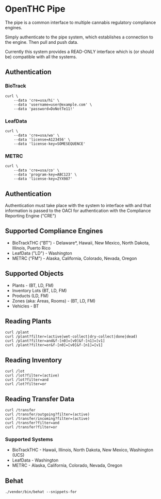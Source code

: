 # OpenTHC Pipe

The pipe is a common interface to multiple cannabis regulatory compliance engines.

Simply authenticate to the pipe system, which establishes a connection to the engine.
Then pull and push data.

Currently this system provides a READ-ONLY interface which is (or should be) compatible with all the systems.

## Authentication

### BioTrack

	curl \
		--data 'cre=usa/hi' \
		--data 'username=user@example.com' \
		--data 'password=DoNotTe11!'


### LeafData

	curl \
		--data 'cre=usa/wa' \
		--data 'license=A123456' \
		--data 'license-key=SOMESEQUENCE'


### METRC

	curl \
		--data 'cre=usa/co' \
		--data 'program-key=ABC123' \
		--data 'license-key=ZYX987'


## Authentication

Authentication must take place with the system to interface with and that information is passed to the OACI for authentication with the Compliance Reporting Engine ("CRE")


## Supported Compliance Engines

 * BioTrackTHC ("BT") - Delaware*, Hawaii, New Mexico, North Dakota, Illinois, Puerto Rico
 * LeafData ("LD") - Washington
 * METRC ("FM") - Alaska, California, Colorado, Nevada, Oregon


## Supported Objects

 * Plants - (BT, LD, FM)
 * Inventory Lots (BT, LD, FM)
 * Products (LD, FM)
 * Zones (aka: Areas, Rooms) - (BT, LD, FM)
 * Vehicles - BT


## Reading Plants

	curl /plant
	curl /plant?filter=(active|wet-collect|dry-collect|done|dead)
	curl /plant?filter=and&f-[n0]=[v0]&f-[n1]=[v1]
	curl /plant?filter=or&f-[n0]=[v0]&f-[n1]=[v1]


## Reading Inventory

	curl /lot
	curl /lot?filter=(active)
	curl /lot?filter=and
	curl /lot?filter=or


## Reading Transfer Data

	curl /transfer
	curl /transfer/outgoing?filter=(active)
	curl /transfer/incoming?filter=(active)
	curl /transfer?filter=and
	curl /transfer?filter=or


### Supported Systems

 * BioTrackTHC - Hawaii, Illinois, North Dakota, New Mexico, Washington (UCS)
 * LeafData - Washington
 * METRC - Alaska, California, Colorado, Nevada, Oregon

## Behat

	./vendor/bin/behat --snippets-for
